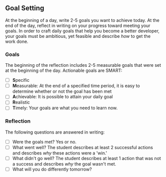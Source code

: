 ## Goal Setting

At the beginning of a day, write 2-5 goals you want to achieve today. At the end of the day, reflect in writing on your progress toward meeting your goals. In order to craft daily goals that help you become a better developer, your goals must be ambitious, yet feasible and describe *how* to get the work done.

### Goals

The beginning of the reflection includes 2-5 measurable goals that were set at the beginning of the day. Actionable goals are SMART:

* [ ] **S**pecific
* [ ] **M**easurable: At the end of a specified time period, it is easy to determine whether or not the goal has been met
* [ ] **A**chievable: It is possible to attain your daily goal
* [ ] **R**ealistic 
* [ ] **T**imely: Your goals are what you need to learn now. 

### Reflection

The following questions are answered in writing:

* [ ] Were the goals met? Yes or no.
* [ ] What went well? The student describes at least 2 successful actions and describes _why_ these actions were a 'win.'
* [ ] What didn't go well? The student describes at least 1 action that was not a success and  describes _why_ the goal wasn't met.   
* [ ] What will you do differently tomorrow?
